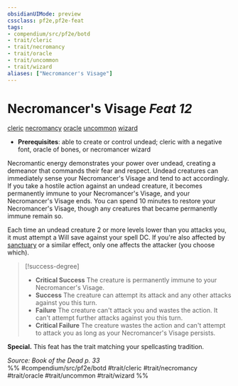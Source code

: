 ```yaml
---
obsidianUIMode: preview
cssclass: pf2e,pf2e-feat
tags:
- compendium/src/pf2e/botd
- trait/cleric
- trait/necromancy
- trait/oracle
- trait/uncommon
- trait/wizard
aliases: ["Necromancer's Visage"]
---
```

# Necromancer's Visage  *Feat 12*  
[cleric](../../Rules/traits/cleric.md)  [necromancy](../../Rules/traits/necromancy.md)  [oracle](../../Rules/traits/oracle-apg.md)  [uncommon](../../Rules/traits/uncommon.md)  [wizard](../../Rules/traits/wizard.md)  

- **Prerequisites**: able to create or control undead; cleric with a negative font, oracle of bones, or necromancer wizard

Necromantic energy demonstrates your power over undead, creating a demeanor that commands their fear and respect. Undead creatures can immediately sense your Necromancer's Visage and tend to act accordingly. If you take a hostile action against an undead creature, it becomes permanently immune to your Necromancer's Visage, and your Necromancer's Visage ends. You can spend 10 minutes to restore your Necromancer's Visage, though any creatures that became permanently immune remain so.

Each time an undead creature 2 or more levels lower than you attacks you, it must attempt a Will save against your spell DC. If you're also affected by [sanctuary](../spells/sanctuary.md) or a similar effect, only one affects the attacker (you choose which).

> [!success-degree] 
> - **Critical Success** The creature is permanently immune to your Necromancer's Visage.
> - **Success** The creature can attempt its attack and any other attacks against you this turn.
> - **Failure** The creature can't attack you and wastes the action. It can't attempt further attacks against you this turn.
> - **Critical Failure** The creature wastes the action and can't attempt to attack you as long as your Necromancer's Visage persists.

**Special.** This feat has the trait matching your spellcasting tradition.

*Source: Book of the Dead p. 33*  
%% #compendium/src/pf2e/botd #trait/cleric #trait/necromancy #trait/oracle #trait/uncommon #trait/wizard %%